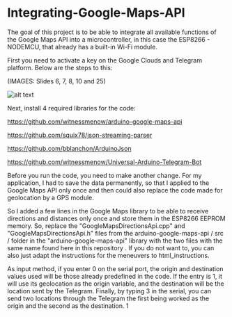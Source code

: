 # Integrating-Google-Maps-API

The goal of this project is to be able to integrate all available functions of the Google Maps API into a microcontroller,
 in this case the ESP8266 - NODEMCU, that already has a built-in Wi-Fi module.

First you need to activate a key on the Google Clouds and Telegram platform. Below are the steps to this:

(IMAGES: Slides 6, 7, 8, 10 and 25)

![alt text](https://help.github.com/assets/images/help/repository/readme-links.png)

Next, install 4 required libraries for the code:

https://github.com/witnessmenow/arduino-google-maps-api

https://github.com/squix78/json-streaming-parser

https://github.com/bblanchon/ArduinoJson

https://github.com/witnessmenow/Universal-Arduino-Telegram-Bot

Before you run the code, you need to make another change. For my application, I had to save the data permanently, so 
that I applied to the Google Maps API only once and then could also replace the code made for geolocation by a GPS 
module.

So I added a few lines in the Google Maps library to be able to receive directions and distances only once and store 
them in the ESP8266 EEPROM memory. So, replace the "GoogleMapsDirectionsApi.cpp" and "GoogleMapsDirectionsApi.h" 
files from the arduino-google-maps-api / src / folder in the "arduino-google-maps-api" library with the two files 
with the same name found here in this repository . If you do not want to, you can also just adapt the instructions 
for the meneuvers to html_instructions.

As input method, if you enter 0 on the serial port, the origin and destination values ​​used will be those already 
predefined in the code. If the entry is 1, it will use its geolocation as the origin variable, and the destination 
will be the location sent by the Telegram. Finally, by typing 3 in the serial, you can send two locations through the 
Telegram the first being worked as the origin and the second as the destination. 1